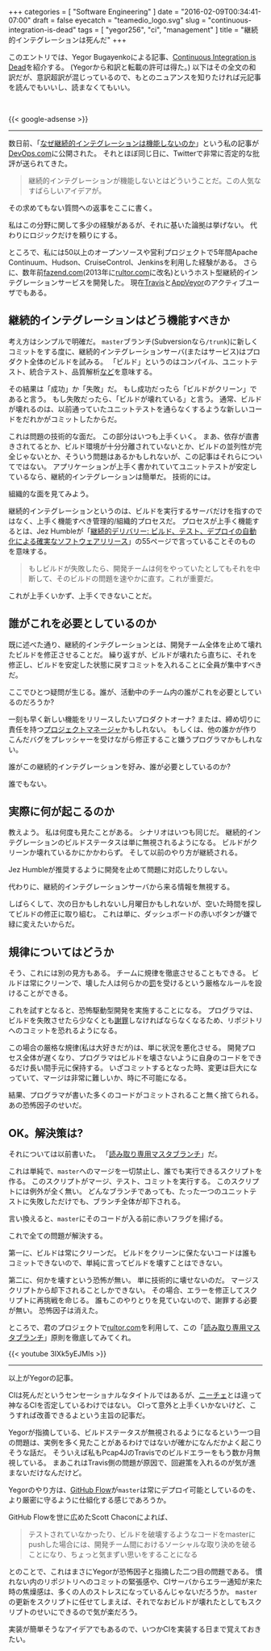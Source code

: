 +++
categories = [ "Software Engineering" ]
date = "2016-02-09T00:34:41-07:00"
draft = false
eyecatch = "teamedio_logo.svg"
slug = "continuous-integration-is-dead"
tags = [ "yegor256", "ci", "management" ]
title = "継続的インテグレーションは死んだ"
+++

このエントリでは、Yegor Bugayenkoによる記事、[Continuous Integration is Dead](http://www.yegor256.com/2014/10/08/continuous-integration-is-dead.html)を紹介する。
(Yegorから和訳と転載の許可は得た。)
以下はその全文の和訳だが、意訳超訳が混じっているので、もとのニュアンスを知りたければ元記事を読んでもいいし、読まなくてもいい。

<br>

{{< google-adsense >}}

----------------
数日前、「[なぜ継続的インテグレーションは機能しないのか](http://devops.com/blogs/continuous-integration-doesnt-work/)」という私の記事が[DevOps.com](http://www.devops.com/)に公開された。
それとほぼ同じ日に、Twitterで非常に否定的な批評が送られてきた。

> 継続的インテグレーションが機能しないとはどういうことだ。この人気なすばらしいアイデアが。

その求めてもない質問への返事をここに書く。

私はこの分野に関して多少の経験があるが、それに基いた論拠は挙げない。
代わりにロジックだけを頼りにする。

ところで、私には50以上のオープンソースや営利プロジェクトで5年間Apache Continuum、Hudson、CruiseControl、Jenkinsを利用した経験がある。
さらに、数年前[fazend.com](http://www.fazend.com/)(2013年に[rultor.com](http://www.rultor.com/)に改名)というホスト型継続的インテグレーションサービスを開発した。
現在[Travis](http://www.travis-ci.org/)と[AppVeyor](http://www.appveyor.com/)のアクティブユーザでもある。

## 継続的インテグレーションはどう機能すべきか
考え方はシンプルで明確だ。
`master`ブランチ(Subversionなら`/trunk`)に新しくコミットをする度に、継続的インテグレーションサーバ(またはサービス)はプロダクト全体のビルドを試みる。
「ビルド」というのはコンパイル、ユニットテスト、統合テスト、品質解析[など](http://www.yegor256.com/2014/06/21/casperjs-with-maven.html)を意味する。

その結果は「成功」か「失敗」だ。
もし成功だったら「ビルドがクリーン」であると言う。
もし失敗だったら、「ビルドが壊れている」と言う。
通常、ビルドが壊れるのは、以前通っていたユニットテストを通らなくするような新しいコードをだれかがコミットしたからだ。

これは問題の技術的な面だ。
この部分はいつも上手くいく。
まあ、依存が直書きされてるとか、ビルド環境が十分分離されていないとか、ビルドの並列性が完全じゃないとか、そういう問題はあるかもしれないが、この記事はそれらについてではない。
アプリケーションが上手く書かれていてユニットテストが安定しているなら、継続的インテグレーションは簡単だ。
技術的には。

組織的な面を見てみよう。

継続的インテグレーションというのは、ビルドを実行するサーバだけを指すのではなく、上手く機能すべき管理的/組織的プロセスだ。
プロセスが上手く機能するとは、Jez Humbleが「[継続的デリバリー: ビルド、テスト、デプロイの自動化による確実なソフトウェアリリース](http://www.amazon.com/gp/product/0321601912/ref=as_li_tl?ie=UTF8&camp=1789&creative=390957&creativeASIN=0321601912&linkCode=as2&tag=yegor256com-20&linkId=GKWBKGZUJGJLFMHE)」の55ページで言っていることそのものを意味する。

> もしビルドが失敗したら、開発チームは何をやっていたとしてもそれを中断して、そのビルドの問題を速やかに直す。これが重要だ。

これが上手くいかず、上手くできないことだ。

## 誰がこれを必要としているのか
既に述べた通り、継続的インテグレーションとは、開発チーム全体を止めて壊れたビルドを修正させることだ。
繰り返すが、ビルドが壊れたら直ちに、それを修正し、ビルドを安定した状態に戻すコミットを入れることに全員が集中すべきだ。

ここでひとつ疑問が生じる。誰が、活動中のチーム内の誰がこれを必要としているのだろうか?

一刻も早く新しい機能をリリースしたいプロダクトオーナ?
または、締め切りに責任を持つ[プロジェクトマネージャ](http://www.yegor256.com/2015/09/22/micromanagement.html)かもしれない。
もしくは、他の誰かが作りこんだバグをプレッシャーを受けながら修正すること嫌うプログラマかもしれない。

誰がこの継続的インテグレーションを好み、誰が必要としているのか?

誰でもない。

## 実際に何が起こるのか
教えよう。
私は何度も見たことがある。
シナリオはいつも同じだ。
継続的インテグレーションのビルドステータスは単に無視されるようになる。
ビルドがクリーンか壊れているかにかかわらず。
そして以前のやり方が継続される。

Jez Humbleが推奨するように開発を止めて問題に対応したりしない。

代わりに、継続的インテグレーションサーバから来る情報を無視する。

しばらくして、次の日かもしれないし月曜日かもしれないが、空いた時間を探してビルドの修正に取り組む。
これは単に、ダッシュボードの赤いボタンが嫌で緑に変えたいからだ。

## 規律についてはどうか
そう、これには別の見方もある。
チームに規律を徹底させることもできる。
ビルドは常にクリーンで、壊した人は何らかの[罰](http://www.yegor256.com/2016/01/05/how-to-punish-employees.html)を受けるという厳格なルールを設けることができる。

これを試すとなると、恐怖駆動型開発を実施することになる。
プログラマは、ビルドを失敗させたら少なくとも[謝罪](http://programmers.stackexchange.com/questions/79041)しなければならなくなるため、リポジトリへのコミットを恐れるようになる。

この場合の厳格な規律(私は大好きだが)は、単に状況を悪化させる。
開発プロセス全体が遅くなり、プログラマはビルドを壊さないように自身のコードをできるだけ長い間手元に保持する。
いざコミットするとなった時、変更は巨大になっていて、マージは非常に難しいか、時に不可能になる。

結果、プログラマが書いた多くのコードがコミットされること無く捨てられる。
あの恐怖因子のせいだ。

## OK。解決策は?
それについては以前書いた。
「[読み取り専用マスタブランチ](http://www.yegor256.com/2014/07/21/read-only-master-branch.html)」だ。

これは単純で、`master`へのマージを一切禁止し、誰でも実行できるスクリプトを作る。
このスクリプトがマージ、テスト、コミットを実行する。
このスクリプトには例外が全く無い。
どんなブランチであっても、たった一つのユニットテストに失敗しただけでも、ブランチ全体が却下される。

言い換えると、`master`にそのコードが入る前に赤いフラグを揚げる。

これで全ての問題が解決する。

第一に、ビルドは常にクリーンだ。
ビルドをクリーンに保たないコードは誰もコミットできないので、単純に言ってビルドを壊すことはできない。

第二に、何かを壊すという恐怖が無い。
単に技術的に壊せないのだ。
マージスクリプトから却下されることしかできない。
その場合、エラーを修正してスクリプトに再挑戦を命じる。
誰もこのやりとりを見ていないので、謝罪する必要が無い。
恐怖因子は消えた。

ところで、君のプロジェクトで[rultor.com](http://www.rultor.com/)を利用して、この「[読み取り専用マスタブランチ](http://www.yegor256.com/2014/07/21/read-only-master-branch.html)」原則を徹底してみてくれ。

{{< youtube 3IXk5yEJMIs >}}

----------------

以上がYegorの記事。

CIは死んだというセンセーショナルなタイトルではあるが、[ニーチェ](https://ja.wikipedia.org/wiki/%E7%A5%9E%E3%81%AF%E6%AD%BB%E3%82%93%E3%81%A0)とは違って神なるCIを否定しているわけではない。
CIって意外と上手くいかないけど、こうすれば改善できるよという主旨の記事だ。

Yegorが指摘している、ビルドステータスが無視されるようになるという一つ目の問題は、実例を多く見たことがあるわけではないが確かになんだかよく起こりそうな話だ。
そういえば私もPcap4JのTravisでのビルドエラーをもう数か月無視している。
まあこれはTravis側の問題が原因で、回避策を入れるのが気が進まないだけなんだけど。

Yegorのやり方は、[GitHub Flow](https://gist.github.com/juno/3112343)が`master`は常にデプロイ可能としているのを、より厳密に守るように仕組化する感じであろうか。

GitHub Flowを世に広めたScott Chaconによれば、

>  テストされていなかったり、ビルドを破壊するようなコードをmasterにpushした場合には、開発チーム間におけるソーシャルな取り決めを破ることになり、ちょっと気まずい思いをすることになる

とのことで、これはまさにYegorが恐怖因子と指摘した二つ目の問題である。
慣れない内のリポジトリへのコミットの緊張感や、CIサーバからエラー通知が来た時の焦燥感は、多くの人のストレスになっているんじゃないだろうか。
`master`の更新をスクリプトに任せてしまえば、それでなおビルドが壊れたとしてもスクリプトのせいにできるので気が楽だろう。

実装が簡単そうなアイデアでもあるので、いつかCIを実装する日まで覚えておきたい。
